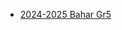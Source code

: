 - [2024-2025 Bahar Gr5](https://github.com/Ahmet-MahirDEMIRELLI/Birinci_El_Arac_Satis_Bilgi_Sistemi)
